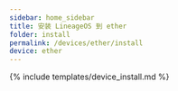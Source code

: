 ```yaml
---
sidebar: home_sidebar
title: 安装 LineageOS 到 ether
folder: install
permalink: /devices/ether/install
device: ether
---
```

{% include templates/device_install.md %}
